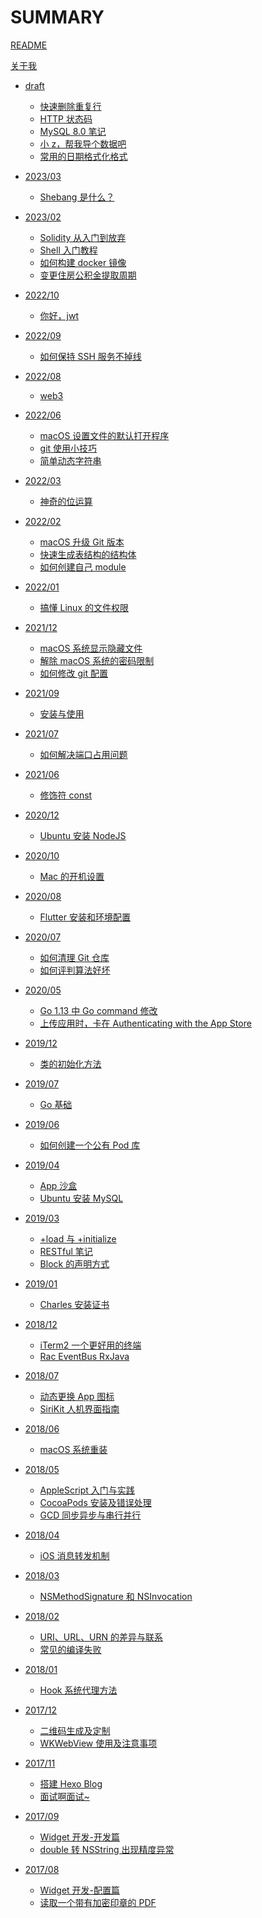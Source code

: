 # SUMMARY

[README](README.md)

[关于我](about.md)

- [draft]()

  - [快速删除重复行](draft/delete-duplicate-rows.md)
  - [HTTP 状态码](draft/http-status-code.md)
  - [MySQL 8.0 笔记](draft/tips-for-mysql.md)
  - [小 z，帮我导个数据吧](draft/txt-to-csv.md)
  - [常用的日期格式化格式](draft/date-formatter.md)

- [2023/03]()

  - [Shebang 是什么？](2023/03/shebang.md)

- [2023/02]()

  - [Solidity 从入门到放弃](2023/02/solidity.md)
  - [Shell 入门教程](2023/02/introduction-to-shell.md)
  - [如何构建 docker 镜像](2023/02/how-to-create-image.md)
  - [变更住房公积金提取周期](2023/02/housing-provident-fund.md)

- [2022/10]()

  - [你好，jwt](2022/10/hello-jwt.md)

- [2022/09]()

  - [如何保持 SSH 服务不掉线](2022/09/keep-alive-ssh.md)

- [2022/08]()

  - [web3](2022/08/web3.md)

- [2022/06]()

  - [macOS 设置文件的默认打开程序](2022/06/set-file-default-opening-mode.md)
  - [git 使用小技巧](2022/06/tips-for-git.md)
  - [简单动态字符串](2022/06/simple-dynamic-string.md)

- [2022/03]()

  - [神奇的位运算](2022/03/bit-operation.md)

- [2022/02]()

  - [macOS 升级 Git 版本](2022/02/update-git-version.md)
  - [快速生成表结构的结构体](2022/02/generate-table-struct.md)
  - [如何创建自己 module](2022/02/create-personal-module.md)

- [2022/01]()

  - [搞懂 Linux 的文件权限](2022/01/linux-file-permissions.md)

- [2021/12]()

  - [macOS 系统显示隐藏文件](2021/12/show-hidden-files.md)
  - [解除 macOS 系统的密码限制](2021/12/remove-password-limit.md)
  - [如何修改 git 配置](2021/12/modify-git-configuration.md)

- [2021/09]()

  - [安装与使用](2021/09/setup-and-use.md)

- [2021/07]()

  - [如何解决端口占用问题](2021/07/resolve-port-occupancy.md)

- [2021/06]()

  - [修饰符 const](2021/06/const.md)

- [2020/12]()

  - [Ubuntu 安装 NodeJS](2020/12/install-nodejs.md)

- [2020/10]()

  - [Mac 的开机设置](2020/10/configure-mac.md)

- [2020/08]()

  - [Flutter 安装和环境配置](2020/08/install-flutter.md)

- [2020/07]()

  - [如何清理 Git 仓库](2020/07/clean-up-git-repository.md)
  - [如何评判算法好坏](2020/07/judge-algorithm-quality.md)

- [2020/05]()

  - [Go 1.13 中 Go command 修改](2020/05/go-command.md)
  - [上传应用时，卡在 Authenticating with the App Store](2020/05/authenticating-with-the-app-store.md)

- [2019/12]()

  - [类的初始化方法](2019/12/initializer.md)

- [2019/07]()

  - [Go 基础](2019/07/go.md)

- [2019/06]()

  - [如何创建一个公有 Pod 库](2019/06/create-pod.md)

- [2019/04]()

  - [App 沙盒](2019/04/sandbox.md)
  - [Ubuntu 安装 MySQL](2019/04/install-mysql.md)

- [2019/03]()

  - [+load 与 +initialize](2019/03/load-and-initialize.md)
  - [RESTful 笔记](2019/03/introduction-to-restful.md)
  - [Block 的声明方式](2019/03/block-statement.md)

- [2019/01]()

  - [Charles 安装证书](2019/01/install-charles-certificate.md)

- [2018/12]()

  - [iTerm2 一个更好用的终端](2018/12/a-better-terminal.md)
  - [Rac EventBus RxJava](2018/12/rac-eventbus-rxjava.md)

- [2018/07]()

  - [动态更换 App 图标](2018/07/dynamic-icon.md)
  - [SiriKit 人机界面指南](2018/07/sirikit.md)

- [2018/06]()

  - [macOS 系统重装](2018/06/reinstall-mac-system.md)

- [2018/05]()

  - [AppleScript 入门与实践](2018/05/introduction-to-applescript.md)
  - [CocoaPods 安装及错误处理](2018/05/cocoapods.md)
  - [GCD 同步异步与串行并行](2018/05/gcd.md)

- [2018/04]()

  - [iOS 消息转发机制](2018/04/message-forwarding.md)

- [2018/03]()

  - [NSMethodSignature 和 NSInvocation](2018/03/nsmethodsignature-nsinvocation.md)

- [2018/02]()

  - [URI、URL、URN 的差异与联系](2018/02/uri-url-urn.md)
  - [常见的编译失败](2018/02/build-failed.md)

- [2018/01]()

  - [Hook 系统代理方法](2018/01/hook-system-delegate-method.md)

- [2017/12]()

  - [二维码生成及定制](2017/12/create-qr-code.md)
  - [WKWebView 使用及注意事项](2017/12/wkwebview.md)

- [2017/11]()

  - [搭建 Hexo Blog](2017/11/set-up-hexo-blog.md)
  - [面试啊面试~](2017/11/interview.md)

- [2017/09]()

  - [Widget 开发-开发篇](2017/09/widget-development.md)
  - [double 转 NSString 出现精度异常](2017/09/double-to-nsstring.md)

- [2017/08]()

  - [Widget 开发-配置篇](2017/08/widget-configuration.md)
  - [读取一个带有加密印章的 PDF](2017/08/read-pdf-with-cryptographic-seal.md)
